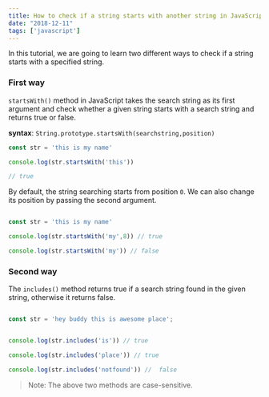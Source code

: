 ```yaml
---
title: How to check if a string starts with another string in JavaScript
date: "2018-12-11"
tags: ['javascript']
---
```



In this tutorial, we are going to learn two different ways to check if a string starts with a specified string.


### First way

`startsWith()` method in JavaScript takes the search string as its first argument and check whether a given string starts with a search string and returns true or false.

**syntax**: `String.prototype.startsWith(searchstring,position)`


```js
const str = 'this is my name'

console.log(str.startsWith('this'))

// true
```

By default, the string searching starts from position `0`. We can also change its position by passing the second argument.


```js

const str = 'this is my name'

console.log(str.startsWith('my',8)) // true

console.log(str.startsWith('my')) // false

```

### Second way

The `includes()` method returns true if a search string found in the given string, otherwise it returns false.


```js

const str = 'hey buddy this is awesome place';


console.log(str.includes('is')) // true

console.log(str.includes('place')) // true

console.log(str.includes('notfound')) //  false

```


>Note: The above two methods are case-sensitive.